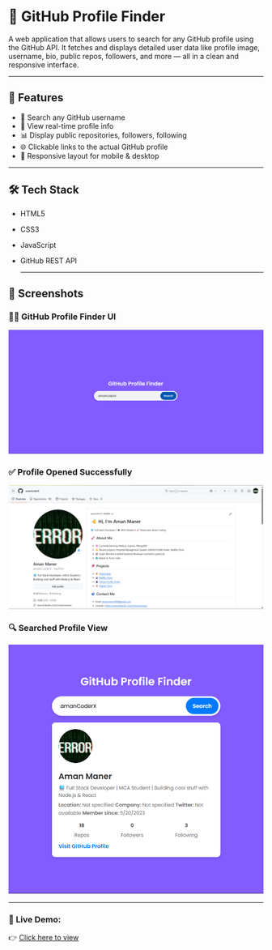 # 👤 GitHub Profile Finder

A web application that allows users to search for any GitHub profile using the GitHub API. It fetches and displays detailed user data like profile image, username, bio, public repos, followers, and more — all in a clean and responsive interface.

---

## 🚀 Features

- 🔎 Search any GitHub username
- 📄 View real-time profile info
- 📊 Display public repositories, followers, following
- 🌐 Clickable links to the actual GitHub profile
- 📱 Responsive layout for mobile & desktop

---

## 🛠️ Tech Stack

- HTML5
- CSS3
- JavaScript
- GitHub REST API

  ---

## 📸 Screenshots

### 🧑‍💻 GitHub Profile Finder UI  
![GitHub Profile Finder UI](screenshots/github-profile-finder-ui.png)

### ✅ Profile Opened Successfully  
![Profile Find Successfully](screenshots/profile-find-open-successfully.png)

### 🔍 Searched Profile View  
![Searched Profile](screenshots/searched-profile.png)

---

  ### 🚀 Live Demo:
👉 [Click here to view](https://github-profile-finder-amanmaner.netlify.app/)

